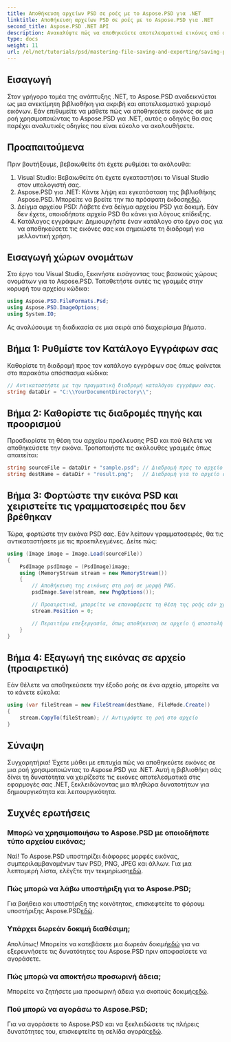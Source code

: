 ```yaml
---
title: Αποθήκευση αρχείων PSD σε ροές με το Aspose.PSD για .NET
linktitle: Αποθήκευση αρχείων PSD σε ροές με το Aspose.PSD για .NET
second_title: Aspose.PSD .NET API
description: Ανακαλύψτε πώς να αποθηκεύετε αποτελεσματικά εικόνες από αρχεία PSD σε ροές χρησιμοποιώντας το Aspose.PSD για .NET. Αυτός ο αναλυτικός οδηγός βήμα προς βήμα καλύπτει προϋποθέσεις, κώδικες και τεχνικές.
type: docs
weight: 11
url: /el/net/tutorials/psd/mastering-file-saving-and-exporting/saving-psd-files-to-streams/
---
```

## Εισαγωγή

Στον γρήγορο τομέα της ανάπτυξης .NET, το Aspose.PSD αναδεικνύεται ως μια ανεκτίμητη βιβλιοθήκη για ακριβή και αποτελεσματικό χειρισμό εικόνων. Εάν επιθυμείτε να μάθετε πώς να αποθηκεύετε εικόνες σε μια ροή χρησιμοποιώντας το Aspose.PSD για .NET, αυτός ο οδηγός θα σας παρέχει αναλυτικές οδηγίες που είναι εύκολο να ακολουθήσετε.

## Προαπαιτούμενα

Πριν βουτήξουμε, βεβαιωθείτε ότι έχετε ρυθμίσει τα ακόλουθα:

1. Visual Studio: Βεβαιωθείτε ότι έχετε εγκαταστήσει το Visual Studio στον υπολογιστή σας.
2. Aspose.PSD για .NET: Κάντε λήψη και εγκατάσταση της βιβλιοθήκης Aspose.PSD. Μπορείτε να βρείτε την πιο πρόσφατη έκδοση[εδώ](https://releases.aspose.com/psd/net/).
3. Δείγμα αρχείου PSD: Λάβετε ένα δείγμα αρχείου PSD για δοκιμή. Εάν δεν έχετε, οποιοδήποτε αρχείο PSD θα κάνει για λόγους επίδειξης.
4. Κατάλογος εγγράφων: Δημιουργήστε έναν κατάλογο στο έργο σας για να αποθηκεύσετε τις εικόνες σας και σημειώστε τη διαδρομή για μελλοντική χρήση.

## Εισαγωγή χώρων ονομάτων

Στο έργο του Visual Studio, ξεκινήστε εισάγοντας τους βασικούς χώρους ονομάτων για το Aspose.PSD. Τοποθετήστε αυτές τις γραμμές στην κορυφή του αρχείου κώδικα:

```csharp
using Aspose.PSD.FileFormats.Psd;
using Aspose.PSD.ImageOptions;
using System.IO;
```

Ας αναλύσουμε τη διαδικασία σε μια σειρά από διαχειρίσιμα βήματα.

## Βήμα 1: Ρυθμίστε τον Κατάλογο Εγγράφων σας

Καθορίστε τη διαδρομή προς τον κατάλογο εγγράφων σας όπως φαίνεται στο παρακάτω απόσπασμα κώδικα:

```csharp
// Αντικαταστήστε με την πραγματική διαδρομή καταλόγου εγγράφων σας.
string dataDir = "C:\\YourDocumentDirectory\\";
```

## Βήμα 2: Καθορίστε τις διαδρομές πηγής και προορισμού

Προσδιορίστε τη θέση του αρχείου προέλευσης PSD και πού θέλετε να αποθηκεύσετε την εικόνα. Τροποποιήστε τις ακόλουθες γραμμές όπως απαιτείται:

```csharp
string sourceFile = dataDir + "sample.psd"; // Διαδρομή προς το αρχείο προέλευσης PSD
string destName = dataDir + "result.png";   // Διαδρομή για το αρχείο εικόνας εξόδου
```

## Βήμα 3: Φορτώστε την εικόνα PSD και χειριστείτε τις γραμματοσειρές που δεν βρέθηκαν

Τώρα, φορτώστε την εικόνα PSD σας. Εάν λείπουν γραμματοσειρές, θα τις αντικαταστήσετε με τις προεπιλεγμένες. Δείτε πώς:

```csharp
using (Image image = Image.Load(sourceFile))
{
    PsdImage psdImage = (PsdImage)image;
    using (MemoryStream stream = new MemoryStream())
    {
        // Αποθήκευση της εικόνας στη ροή σε μορφή PNG.
        psdImage.Save(stream, new PngOptions());

        // Προαιρετικά, μπορείτε να επαναφέρετε τη θέση της ροής εάν χρειάζεται
        stream.Position = 0;

        // Περαιτέρω επεξεργασία, όπως αποθήκευση σε αρχείο ή αποστολή μέσω δικτύου, μπορεί να γίνει εδώ.
    }
}
```

## Βήμα 4: Εξαγωγή της εικόνας σε αρχείο (προαιρετικό)

Εάν θέλετε να αποθηκεύσετε την έξοδο ροής σε ένα αρχείο, μπορείτε να το κάνετε εύκολα:

```csharp
using (var fileStream = new FileStream(destName, FileMode.Create))
{
    stream.CopyTo(fileStream); // Αντιγράψτε τη ροή στο αρχείο
}
```

## Σύναψη

Συγχαρητήρια! Έχετε μάθει με επιτυχία πώς να αποθηκεύετε εικόνες σε μια ροή χρησιμοποιώντας το Aspose.PSD για .NET. Αυτή η βιβλιοθήκη σάς δίνει τη δυνατότητα να χειρίζεστε τις εικόνες αποτελεσματικά στις εφαρμογές σας .NET, ξεκλειδώνοντας μια πληθώρα δυνατοτήτων για δημιουργικότητα και λειτουργικότητα.

## Συχνές ερωτήσεις

### Μπορώ να χρησιμοποιήσω το Aspose.PSD με οποιοδήποτε τύπο αρχείου εικόνας;
 Ναί! Το Aspose.PSD υποστηρίζει διάφορες μορφές εικόνας, συμπεριλαμβανομένων των PSD, PNG, JPEG και άλλων. Για μια λεπτομερή λίστα, ελέγξτε την τεκμηρίωση[εδώ](https://reference.aspose.com/psd/net/).

### Πώς μπορώ να λάβω υποστήριξη για το Aspose.PSD;
Για βοήθεια και υποστήριξη της κοινότητας, επισκεφτείτε το φόρουμ υποστήριξης Aspose.PSD[εδώ](https://forum.aspose.com/c/psd/34).

### Υπάρχει δωρεάν δοκιμή διαθέσιμη;
 Απολύτως! Μπορείτε να κατεβάσετε μια δωρεάν δοκιμή[εδώ](https://releases.aspose.com/) για να εξερευνήσετε τις δυνατότητες του Aspose.PSD πριν αποφασίσετε να αγοράσετε.

### Πώς μπορώ να αποκτήσω προσωρινή άδεια;
 Μπορείτε να ζητήσετε μια προσωρινή άδεια για σκοπούς δοκιμής[εδώ](https://purchase.conholdate.com/temporary-license/).

### Πού μπορώ να αγοράσω το Aspose.PSD;
 Για να αγοράσετε το Aspose.PSD και να ξεκλειδώσετε τις πλήρεις δυνατότητες του, επισκεφτείτε τη σελίδα αγοράς[εδώ](https://purchase.conholdate.com/buy).
